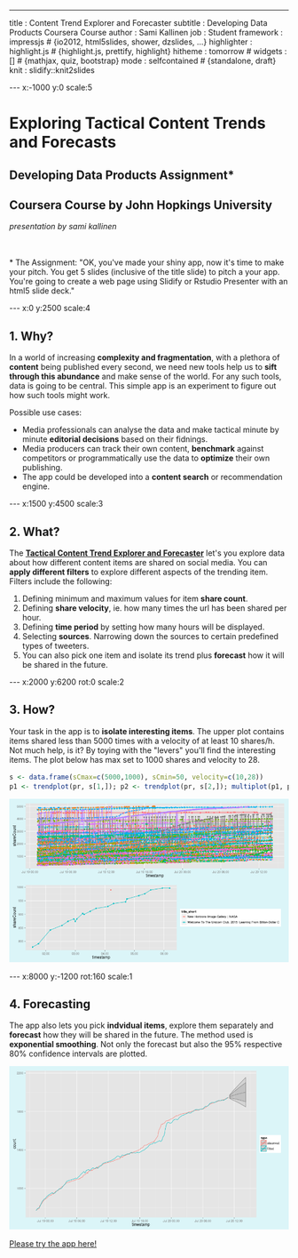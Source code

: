 ---
title       : Content Trend Explorer and Forecaster
subtitle    : Developing Data Products Coursera Course
author      : Sami Kallinen
job         : Student
framework   : impressjs        # {io2012, html5slides, shower, dzslides, ...}
highlighter : highlight.js  # {highlight.js, prettify, highlight}
hitheme     : tomorrow      # 
widgets     : []            # {mathjax, quiz, bootstrap}
mode        : selfcontained # {standalone, draft}
knit        : slidify::knit2slides

--- x:-1000 y:0 scale:5


# Exploring Tactical Content Trends and Forecasts  
## Developing Data Products Assignment*  
## Coursera Course by John Hopkings University    

*presentation by sami kallinen*
</br>
</br>
</br>



<span class="footnote">* The Assignment:
"OK, you've made your shiny app, now it's time to make your pitch. You get 5 slides (inclusive of the title slide)  to pitch a your app. You're going to create a web page using Slidify or Rstudio Presenter with an html5 slide deck."
</span>


---  x:0 y:2500 scale:4
## 1. Why?  
        
In a world of increasing **complexity and fragmentation**, with a plethora of **content** being published every second, we need new tools help us to **sift through this abundance** and make sense of the world. For any such tools, data is going to be central. This simple app is an experiment to figure out how such tools might work.

Possible use cases:  
- Media professionals can analyse the data and make tactical minute by minute **editorial decisions** based on their fidnings.
- Media producers can track their own content, **benchmark** against competitors or programmatically use the data to **optimize** their own publishing.
- The app could be developed into a **content search** or recommendation engine.



--- x:1500 y:4500 scale:3

## 2. What?
        
The [**Tactical Content Trend Explorer and Forecaster**](http://sakal.li/shinyapp) let's you explore data about how different content items are shared on social media. You can **apply different filters** to explore different aspects of the trending item. Filters include the following:

1. Defining minimum and maximum values for item **share count**.
1. Defining **share velocity**, ie. how many times the url has been shared per hour.
1. Defining **time period** by setting how many hours will be displayed.
1. Selecting **sources**. Narrowing down the sources to certain predefined types of tweeters.
1. You can also pick one item and isolate its trend plus **forecast** how it will be shared in the future.

--- x:2000 y:6200 rot:0 scale:2

## 3. How?
        
Your task in the app is to **isolate interesting items**. The upper plot contains items shared less than 5000 times with a velocity of at least 10 shares/h. Not much help, is it? By toying with the "levers" you'll find the interesting items. The plot below has max set to 1000 shares and velocity to 28.





```r
s <- data.frame(sCmax=c(5000,1000), sCmin=50, velocity=c(10,28))
p1 <- trendplot(pr, s[1,]); p2 <- trendplot(pr, s[2,]); multiplot(p1, p2)
```

![plot of chunk unnamed-chunk-2](assets/fig/unnamed-chunk-2-1.png) 


--- x:8000 y:-1200 rot:160 scale:1

## 4. Forecasting
        
The app also lets you pick **indvidual items**, explore them separately and **forecast** how they will be shared in the future. The method used is **exponential smoothing**. Not only the forecast but also the 95% respective 80% confidence intervals are plotted.

![plot of chunk unnamed-chunk-3](assets/fig/unnamed-chunk-3-1.png) 


[Please try the app here!](http://sakal.li/shinyapp)

